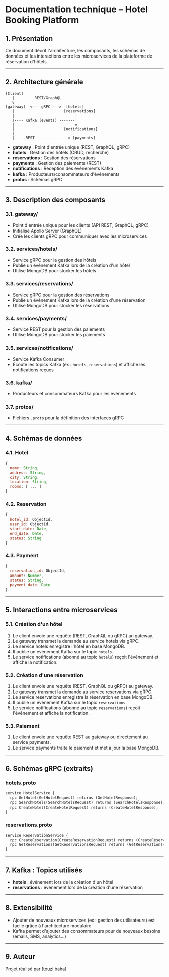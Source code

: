 # Documentation technique – Hotel Booking Platform

## 1. Présentation

Ce document décrit l'architecture, les composants, les schémas de données et les interactions entre les microservices de la plateforme de réservation d'hôtels.

---

## 2. Architecture générale

```
[Client]
   |         REST/GraphQL
   v
[gateway]  <--- gRPC --->  [hotels]
   |                      [reservations]
   |                           |
   |---- Kafka (events) -------|
   |                           v
   |                      [notifications]
   |
   |---- REST --------------> [payments]
```

- **gateway** : Point d'entrée unique (REST, GraphQL, gRPC)
- **hotels** : Gestion des hôtels (CRUD, recherche)
- **reservations** : Gestion des réservations
- **payments** : Gestion des paiements (REST)
- **notifications** : Réception des événements Kafka
- **kafka** : Producteurs/consommateurs d'événements
- **protos** : Schémas gRPC

---

## 3. Description des composants

### 3.1. gateway/
- Point d'entrée unique pour les clients (API REST, GraphQL, gRPC)
- Initialise Apollo Server (GraphQL)
- Crée les clients gRPC pour communiquer avec les microservices

### 3.2. services/hotels/
- Service gRPC pour la gestion des hôtels
- Publie un événement Kafka lors de la création d'un hôtel
- Utilise MongoDB pour stocker les hôtels

### 3.3. services/reservations/
- Service gRPC pour la gestion des réservations
- Publie un événement Kafka lors de la création d'une réservation
- Utilise MongoDB pour stocker les réservations

### 3.4. services/payments/
- Service REST pour la gestion des paiements
- Utilise MongoDB pour stocker les paiements

### 3.5. services/notifications/
- Service Kafka Consumer
- Écoute les topics Kafka (ex : `hotels`, `reservations`) et affiche les notifications reçues

### 3.6. kafka/
- Producteurs et consommateurs Kafka pour les événements

### 3.7. protos/
- Fichiers `.proto` pour la définition des interfaces gRPC

---

## 4. Schémas de données

### 4.1. Hotel
```js
{
  name: String,
  address: String,
  city: String,
  location: String,
  rooms: [ ... ]
}
```

### 4.2. Reservation
```js
{
  hotel_id: ObjectId,
  user_id: ObjectId,
  start_date: Date,
  end_date: Date,
  status: String
}
```

### 4.3. Payment
```js
{
  reservation_id: ObjectId,
  amount: Number,
  status: String,
  payment_date: Date
}
```

---

## 5. Interactions entre microservices

### 5.1. Création d'un hôtel
1. Le client envoie une requête (REST, GraphQL ou gRPC) au gateway.
2. Le gateway transmet la demande au service hotels via gRPC.
3. Le service hotels enregistre l'hôtel en base MongoDB.
4. Il publie un événement Kafka sur le topic `hotels`.
5. Le service notifications (abonné au topic `hotels`) reçoit l'événement et affiche la notification.

### 5.2. Création d'une réservation
1. Le client envoie une requête (REST, GraphQL ou gRPC) au gateway.
2. Le gateway transmet la demande au service reservations via gRPC.
3. Le service reservations enregistre la réservation en base MongoDB.
4. Il publie un événement Kafka sur le topic `reservations`.
5. Le service notifications (abonné au topic `reservations`) reçoit l'événement et affiche la notification.

### 5.3. Paiement
1. Le client envoie une requête REST au gateway ou directement au service payments.
2. Le service payments traite le paiement et met à jour la base MongoDB.

---

## 6. Schémas gRPC (extraits)

### hotels.proto
```proto
service HotelService {
  rpc GetHotel(GetHotelRequest) returns (GetHotelResponse);
  rpc SearchHotels(SearchHotelsRequest) returns (SearchHotelsResponse);
  rpc CreateHotel(CreateHotelRequest) returns (CreateHotelResponse);
}
```

### reservations.proto
```proto
service ReservationService {
  rpc CreateReservation(CreateReservationRequest) returns (CreateReservationResponse);
  rpc GetReservations(GetReservationsRequest) returns (GetReservationsResponse);
}
```

---

## 7. Kafka : Topics utilisés
- **hotels** : événement lors de la création d'un hôtel
- **reservations** : événement lors de la création d'une réservation

---

## 8. Extensibilité
- Ajouter de nouveaux microservices (ex : gestion des utilisateurs) est facile grâce à l'architecture modulaire
- Kafka permet d'ajouter des consommateurs pour de nouveaux besoins (emails, SMS, analytics…)

---

## 9. Auteur
Projet réalisé par [touzi baha]